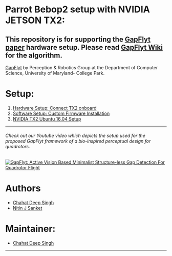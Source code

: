 # Parrot Bebop2 setup with NVIDIA JETSON TX2:
## This repository is for supporting the [GapFlyt paper](https://github.com/prgumd/GapFlyt) hardware setup. Please read [GapFlyt Wiki](https://github.com/prgumd/GapFlyt/wiki) for the algorithm.

[GapFlyt](https://github.com/prgumd/GapFlyt) by Perception & Robotics Group at the Department of Computer Science, University of Maryland- College Park.

# Setup:

1. [Hardware Setup: Connect TX2 onboard](MountingTX2.md)
2. [Software Setup: Custom Firmware Installation](Firmware-Instructions.md)
3. [NVIDIA TX2 Ubuntu 16.04 Setup](https://github.com/chahatdeep/ubuntu-for-robotics/tree/master/Nvidia-TX2-JetPack-setup)
***

###### Check out our Youtube video which depicts the setup used for the proposed GapFlyt framework of a bio-inspired perceptual design for quadrotors.
[![GapFlyt: Active Vision Based Minimalist Structure-less Gap Detection For Quadrotor Flight](bebop2-setup.jpeg)](https://www.youtube.com/watch?v=FSSqB7ag04w)

# Authors
- [Chahat Deep Singh](github.com/chahatdeep/)
- [Nitin J Sanket](github.com/NitinJSanket/)

# Maintainer:
- [Chahat Deep Singh](github.com/chahatdeep/)

***
